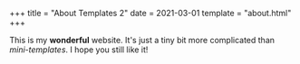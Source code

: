 +++ title = "About Templates 2"
date = 2021-03-01 template = "about.html"
+++

This is my **wonderful** website. It's just a tiny bit more complicated than
*mini-templates*. I hope you still like it!
